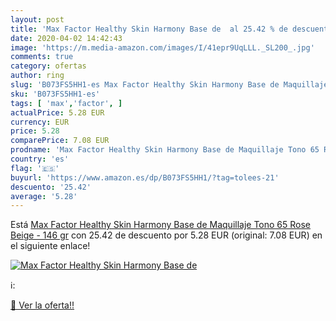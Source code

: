 ```yaml
---
layout: post
title: 'Max Factor Healthy Skin Harmony Base de  al 25.42 % de descuento'
date: 2020-04-02 14:42:43
image: 'https://m.media-amazon.com/images/I/41epr9UqLLL._SL200_.jpg'
comments: true
category: ofertas
author: ring
slug: 'B073FS5HH1-es Max Factor Healthy Skin Harmony Base de Maquillaje Tono 65...'
sku: 'B073FS5HH1-es'
tags: [ 'max','factor', ]
actualPrice: 5.28 EUR
currency: EUR
price: 5.28
comparePrice: 7.08 EUR
prodname: 'Max Factor Healthy Skin Harmony Base de Maquillaje Tono 65 Rose Beige - 146 gr'
country: 'es'
flag: '🇪🇸'
buyurl: 'https://www.amazon.es/dp/B073FS5HH1/?tag=tolees-21'
descuento: '25.42'
average: '5.28'
---
```


Está [Max Factor Healthy Skin Harmony Base de Maquillaje Tono 65 Rose Beige - 146 gr](https://www.amazon.es/dp/B073FS5HH1/?tag=tolees-21) con 25.42 de descuento por 5.28 EUR (original: 7.08 EUR) en el siguiente enlace!

[![Max Factor Healthy Skin Harmony Base de ](https://m.media-amazon.com/images/I/41epr9UqLLL._SL200_.jpg)](https://www.amazon.es/dp/B073FS5HH1/?tag=tolees-21)

ℹ️:


[🛒 Ver la oferta!!](https://www.amazon.es/dp/B073FS5HH1/?tag=tolees-21)

